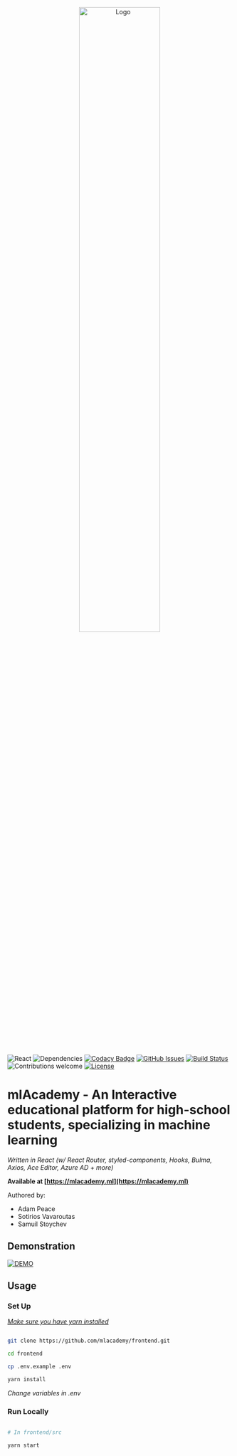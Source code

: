 <p align="center"><a href="https://mlacademy.ml"><img width=60% alt="Logo" src="https://mlacademy.blob.core.windows.net/assets/text_black_large.png"></a></p>

![React](https://img.shields.io/badge/React-16.8.4-61DAFB.svg)
![Dependencies](https://img.shields.io/badge/dependencies-up%20to%20date-brightgreen.svg)
[![Codacy Badge](https://api.codacy.com/project/badge/Grade/efe03ce7bc2d4c95a32e498e08218991)](https://app.codacy.com/app/mlAcademy/frontend?utm_source=github.com&utm_medium=referral&utm_content=mlAcademy/frontend&utm_campaign=Badge_Grade_Dashboard)
[![GitHub Issues](https://img.shields.io/github/issues/mlacademy/frontend.svg)](https://github.com/mlacademy/frontend/issues)
[![Build Status](https://dev.azure.com/mlacademy/mlacademy/_apis/build/status/mlAcademy.frontend?branchName=production)](https://dev.azure.com/mlacademy/mlacademy/_build/latest?definitionId=1&branchName=production)
![Contributions welcome](https://img.shields.io/badge/contributions-welcome-orange.svg)
[![License](https://img.shields.io/badge/license-GPL-green.svg)](https://www.gnu.org/licenses/gpl.html)

# mlAcademy - An Interactive educational platform for high-school students, specializing in machine learning

_Written in React (w/ React Router, styled-components, Hooks, Bulma, Axios, Ace Editor, Azure AD + more)_

**Available at [https://mlacademy.ml](https://mlacademy.ml)**

Authored by:

- Adam Peace
- Sotirios Vavaroutas
- Samuil Stoychev

## Demonstration

[![DEMO](https://mlacademy.blob.core.windows.net/assets/DEMO_FINAL.gif)](https://mlacademy.ml)

## Usage

### Set Up

[_Make sure you have yarn installed_](https://yarnpkg.com/lang/en/docs/install/)

```bash

git clone https://github.com/mlacademy/frontend.git

cd frontend

cp .env.example .env

yarn install

```

_Change variables in .env_

### Run Locally

```bash

# In frontend/src

yarn start

```
